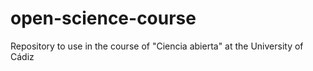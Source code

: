# open-science-course
Repository to use in the course of "Ciencia abierta" at the University of Cádiz
